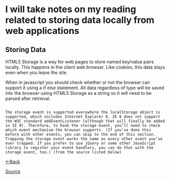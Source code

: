 # I will take notes on my reading related to storing data locally from web applications

## Storing Data

HTML5 Storage is a way for web pages to store named key/value pairs locally. This happens in the client web browser. Like cookies, this data stays even when you leave the site. 

When in javascript you should check whether or not the browser can support it using a if else statement. All data regardless of type will be saved into the browser using HTML5 Storage as a string so it will need to be parsed after retrieval. 

```If you want to keep track programmatically of when the storage area changes, you can trap the storage event. The storage event is fired on the window object whenever setItem(), removeItem(), or clear() is called and actually changes something. For example, if you set an item to its existing value or call clear() when there are no named keys, the storage event will not fire, because nothing actually changed in the storage area.

The storage event is supported everywhere the localStorage object is supported, which includes Internet Explorer 8. IE 8 does not support the W3C standard addEventListener (although that will finally be added in IE 9). Therefore, to hook the storage event, you’ll need to check which event mechanism the browser supports. (If you’ve done this before with other events, you can skip to the end of this section. Trapping the storage event works the same as every other event you’ve ever trapped. If you prefer to use jQuery or some other JavaScript library to register your event handlers, you can do that with the storage event, too.) (from the source listed below)
```

[<-Back](README.md)

[Source](http://diveinto.html5doctor.com/storage.html)
